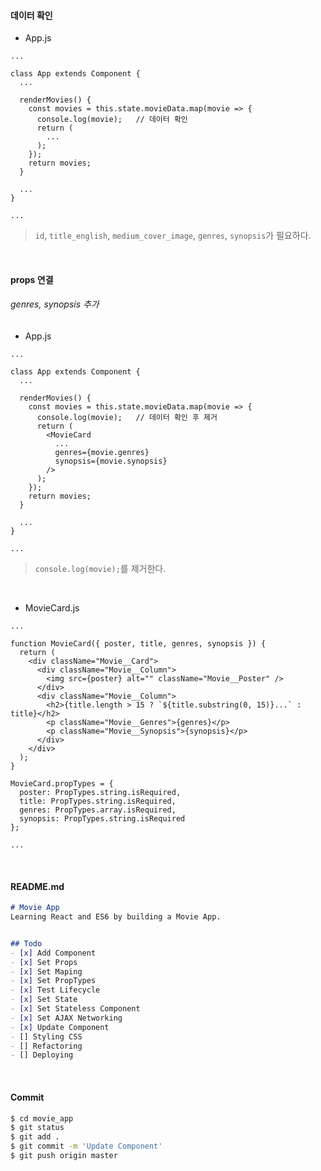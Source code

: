 #### 데이터 확인

- App.js

```react
...

class App extends Component {
  ...

  renderMovies() {
    const movies = this.state.movieData.map(movie => {
      console.log(movie);	// 데이터 확인
      return (
        ...
      );
    });
    return movies;
  }

  ...
}

...
```

> `id`, `title_english`, `medium_cover_image`, `genres`, `synopsis`가 필요하다.

<br>

#### props 연결

###### genres, synopsis 추가

- App.js

```react
...

class App extends Component {
  ...

  renderMovies() {
    const movies = this.state.movieData.map(movie => {
      console.log(movie);	// 데이터 확인 후 제거
      return (
        <MovieCard
          ...
          genres={movie.genres}
          synopsis={movie.synopsis}
        />
      );
    });
    return movies;
  }

  ...
}

...
```

> `console.log(movie);`를 제거한다.

<br>

- MovieCard.js

```react
...

function MovieCard({ poster, title, genres, synopsis }) {
  return (
    <div className="Movie__Card">
      <div className="Movie__Column">
        <img src={poster} alt="" className="Movie__Poster" />
      </div>
      <div className="Movie__Column">
        <h2>{title.length > 15 ? `${title.substring(0, 15)}...` : title}</h2>
        <p className="Movie__Genres">{genres}</p>
        <p className="Movie__Synopsis">{synopsis}</p>
      </div>
    </div>
  );
}

MovieCard.propTypes = {
  poster: PropTypes.string.isRequired,
  title: PropTypes.string.isRequired,
  genres: PropTypes.array.isRequired,
  synopsis: PropTypes.string.isRequired
};

...
```

<br>

#### README.md

```markdown
# Movie App
Learning React and ES6 by building a Movie App.


## Todo
- [x] Add Component
- [x] Set Props
- [x] Set Maping
- [x] Set PropTypes
- [x] Test Lifecycle
- [x] Set State
- [x] Set Stateless Component
- [x] Set AJAX Networking
- [x] Update Component
- [] Styling CSS
- [] Refactoring
- [] Deploying
```

<br>

#### Commit

```bash
$ cd movie_app
$ git status
$ git add .
$ git commit -m 'Update Component'
$ git push origin master
```

<br>

<br>